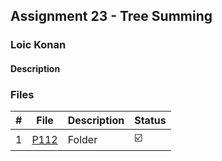 ## Assignment 23 - Tree Summing

### Loic Konan

#### Description

> 

### Files

|   #   | File     | Description | Status                  |
| :---: | -------- | ----------- | ----------------------- |
|   1   | [P112](./P112) | Folder      | :ballot_box_with_check: |
